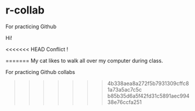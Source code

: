 # r-collab

For practicing Github


Hi!

<<<<<<< HEAD
Conflict !

=======
My cat likes to walk all over my computer during class.


For practicing Github collabs
>>>>>>> 4b338aea8a272f5b7931309cffc81a73a5ac7c5c
>>>>>>> b85b35d6a5f42fd31c5891aec99438e76ccfa251
